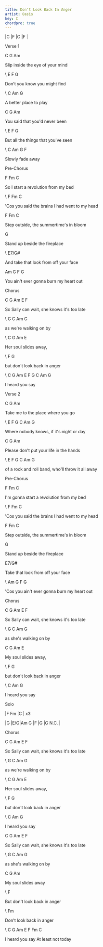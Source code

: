 ```yaml
---
title: Don't Look Back In Anger
artist: Oasis
key: C
chordpro: true
---
```

\|C    |F    |C    |F    |

Verse 1

C               G            Am

Slip inside the eye of your mind

\    E              F    G

Don't you know you might find

\    C      Am G

A better place to play

C             G           Am

You said that you'd never been

\    E                  F    G

But all the things that you've seen

\    C    Am G F

Slowly fade away

Pre-Chorus

F                Fm             C

So I start a revolution from my bed

\    F                 Fm             C

'Cos you said the brains I had went to my head

F                 Fm              C

Step outside, the summertime's in bloom

G

Stand up beside the fireplace

\    E7/G#

And take that look from off your face

Am             G             F         G

You ain't ever gonna burn my heart out

Chorus

C  G         Am        E              F

So Sally can wait, she knows it's too late

\    G          C   Am G

as we're walking on by

\    C    G       Am   E

Her soul slides away,

\    F             G

but don't look back in anger

\    C   G   Am   E   F   G   C   Am G

I heard you say

Verse 2

C              G               Am

Take me to the place where you go

\    E      F      G                C    Am G

Where nobody knows, if it's night or day

C                     G           Am

Please don't put your life in the hands

\    E             F     G                    C    Am G

of a rock and roll band, who'll throw it all away

Pre-Chorus

F                     Fm             C

I'm gonna start a revolution from my bed

\    F                 Fm             C

'Cos you said the brains I had went to my head

F                 Fm              C

Step outside, the summertime's in bloom

G

Stand up beside the fireplace

E7/G#

Take that look from off your face

\    Am             G             F         G

'Cos you ain't ever gonna burn my heart out

Chorus

C  G         Am        E              F

So Sally can wait, she knows it's too late

\    G          C   Am G

as she's walking on by

   C    G       Am   E

My soul slides away,

\    F             G

but don't look back in anger

\    C   Am G

I heard you say

Solo

\|F  Fm  |C     | x3

\|G      |E/G|Am  G  |F     |G     |G N.C. |

Chorus

C  G         Am        E              F

So Sally can wait, she knows it's too late

\    G          C   Am G

as we're walking on by

\    C    G       Am   E

Her soul slides away,

\    F             G

but don't look back in anger

\    C    Am G

I heard you say

C  G         Am        E              F

So Sally can wait, she knows it's too late

\    G          C   Am G

as she's walking on by

   C    G       Am

My soul slides away

\    F

But don't look back in anger

\    Fm

Don't look back in anger

\    C   G   Am   E   F   Fm               C

I heard you say                    At least not today
